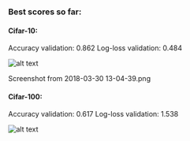 
### Best scores so far:
 
#### Cifar-10:
 Accuracy validation: 0.862
 Log-loss validation: 0.484


![alt text](https://github.com/rafajak/training/blob/master/img/Screenshot%20from%202018-03-30%2013-04-39.png
)

Screenshot from 2018-03-30 13-04-39.png
#### Cifar-100:
  Accuracy validation: 0.617
  Log-loss validation: 1.538

![alt text](https://github.com/rafajak/training/blob/master/img/Screenshot%20from%202018-03-30%2012-58-19.png
)
